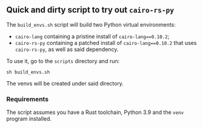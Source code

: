 ## Quick and dirty script to try out `cairo-rs-py`

The `build_envs.sh` script will build two Python virtual environments:
- `cairo-lang` containing a pristine install of `cairo-lang==0.10.2`;
- `cairo-rs-py` containing a patched install of `cairo-lang==0.10.2` that uses `cairo-rs-py`, as well as said dependency.

To use it, go to the `scripts` directory and run:
```shell
sh build_envs.sh
```

The venvs will be created under said directory.

### Requirements

The script assumes you have a Rust toolchain, Python 3.9 and the `venv` program installed.
